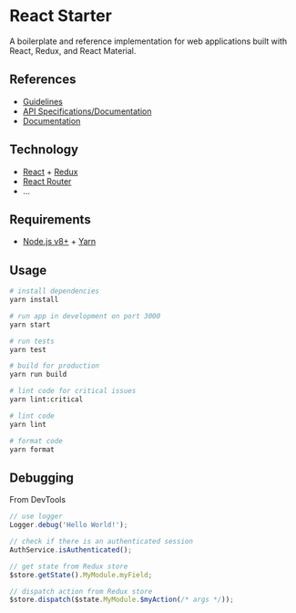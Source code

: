 # React Starter

A boilerplate and reference implementation for web applications built with React, Redux, and React Material.

## References

- [Guidelines](https://github.com/emiketic/emiketic-docs/)
- [API Specifications/Documentation](https://starterspecapi.docs.apiary.io/)
- [Documentation](./docs)

## Technology

- [React](https://reactjs.org/) + [Redux](https://redux.js.org/)
- [React Router](https://reacttraining.com/react-router)
- ...

## Requirements

- [Node.js v8+](https://nodejs.org/) + [Yarn](https://yarnpkg.com/)

## Usage

```sh
# install dependencies
yarn install

# run app in development on port 3000
yarn start

# run tests
yarn test

# build for production
yarn run build

# lint code for critical issues
yarn lint:critical

# lint code
yarn lint

# format code
yarn format
```

## Debugging

From DevTools

```javascript
// use logger
Logger.debug('Hello World!');

// check if there is an authenticated session
AuthService.isAuthenticated();

// get state from Redux store
$store.getState().MyModule.myField;

// dispatch action from Redux store
$store.dispatch($state.MyModule.$myAction(/* args */));
```
